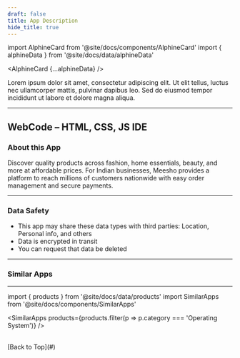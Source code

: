 ```yaml
---
draft: false
title: App Description
hide_title: true
---
```

import AlphineCard from '@site/docs/components/AlphineCard'
import { alphineData } from '@site/docs/data/alphineData'

<AlphineCard {...alphineData} />


Lorem ipsum dolor sit amet, consectetur adipiscing elit. Ut elit tellus, luctus nec ullamcorper mattis, pulvinar dapibus leo. Sed do eiusmod tempor incididunt ut labore et dolore magna aliqua.


---

## WebCode – HTML, CSS, JS IDE


### About this App

Discover quality products across fashion, home essentials, beauty, and more at affordable prices. For Indian businesses, Meesho provides a platform to reach millions of customers nationwide with easy order management and secure payments.

---

### Data Safety

- This app may share these data types with third parties: Location, Personal info, and others
- Data is encrypted in transit
- You can request that data be deleted

---

<!-- ### Ratings and Reviews
**4.5★** · 68.7 lakh reviews
--- -->

### Similar Apps
---
import { products } from '@site/docs/data/products'
import SimilarApps from '@site/docs/components/SimilarApps'

<SimilarApps products={products.filter(p => p.category === 'Operating System')} />
<!-- <div
  style={{
    overflow: 'hidden',
    width: '100%',
    position: 'relative'
  }}
>
  <div
    id="slider"
    style={{
      display: 'flex',
      gap: '1.5rem',
      animation: 'scroll 20s linear infinite',
      width: 'max-content'
    }}
  >
    {[
      {
        name: 'Alpine',
        img: 'https://cdn.scaleinfinite.fr/app-images-webp/alpine.webp',
        rating: '4.3',
        reviews: '5.8K'
      },
      {
        name: 'Ubuntu',
        img: 'https://cdn.scaleinfinite.fr/app-images-webp/ubuntu.webp',
        rating: '4.8',
        reviews: '41.8K'
      },
      {
        name: 'Busybox',
        img: 'https://cdn.scaleinfinite.fr/app-images-webp/busybox.webp',
        rating: '4.7',
        reviews: '6.2K'
      },
      {
        name: 'Python',
        img: 'https://cdn.scaleinfinite.fr/app-images-webp/python.webp',
        rating: '4.3',
        reviews: '3.2K'
      },
      {
        name: 'Traefik',
        img: 'https://cdn.scaleinfinite.fr/app-images-webp/traefik.webp',
        rating: '4.3',
        reviews: '5.8K'
      },
      {
        name: 'MySQL',
        img: 'https://cdn.scaleinfinite.fr/app-images-webp/mysql.webp',
        rating: '4.3',
        reviews: '5.8K'
      }
    ].map((item, idx) => (
      <div key={idx} style={{ minWidth: '120px', textAlign: 'center' }}>
        <img
          src={item.img}
          style={{ width: '100px', borderRadius: '0' }}
          alt={item.name}
        />
        <strong>
          <span style={{ display: 'block' }}>{item.name}</span>
          {item.rating}{' '}
          <span style={{ color: '#face1b' }}>★★★★</span>
        </strong>
        <br />({item.reviews} reviews)
      </div>
    ))}
  </div>


  <style>
    {`
      @keyframes scroll {
        0% { transform: translateX(0); }
        100% { transform: translateX(-50%); }
      }
    `}
  </style>
</div> -->

<br />
[Back to Top](#)
